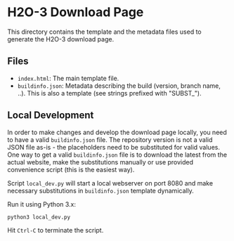 H2O-3 Download Page
===================

This directory contains the template and the metadata files used to generate the H2O-3 download page.

## Files

* `index.html`: The main template file.
* `buildinfo.json`: Metadata describing the build (version, branch name, ..). This is also a template (see strings prefixed with "SUBST_").

## Local Development

In order to make changes and develop the download page locally, you need to have a valid `buildinfo.json` file. The repository
version is not a valid JSON file as-is - the placeholders need to be substituted for valid values. One way to get a valid
`buildinfo.json` file is to download the latest from the actual website, make the substitutions manually or use provided
convenience script (this is the easiest way).

Script `local_dev.py` will start a local webserver on port 8080 and make necessary substitutions in `buildinfo.json`
template dynamically.

Run it using Python 3.x:

```
python3 local_dev.py
```

Hit `Ctrl-C` to terminate the script.
